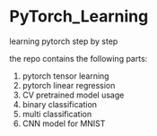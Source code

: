 # PyTorch_Learning

learning pytorch step by step

the repo contains the following parts:

1. pytorch tensor learning
2. pytorch linear regression
3. CV pretrained model usage
4. binary classification
5. multi classification
6. CNN model for MNIST